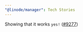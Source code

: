 ```yaml
---
"@linode/manager": Tech Stories
---
```


Showing that it works `yes!` ([#9277](https://github.com/linode/manager/pull/9277))
